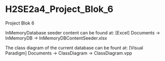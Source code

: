 # H2SE2a4_Project_Blok_6
Project Blok 6

InMemoryDatabase seeder content can be found at:
[Excel] Documents -> InMemoryDB -> InMemoryDBContentSeeder.xlsx

The class diagram of the current database can be fount at:
[Visual Paradigm] Documents -> ClassDiagram -> ClassDiagram.vpp
